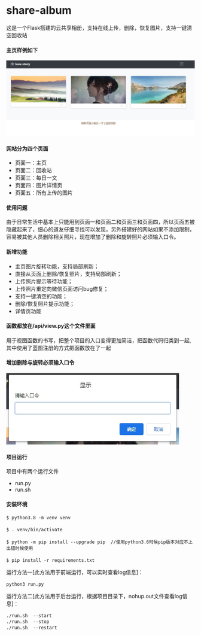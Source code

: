 # share-album
这是一个Flask搭建的云共享相册，支持在线上传，删除，恢复图片，支持一键清空回收站

#### 主页样例如下
![主页](./static/mk_img/web.jpg)

#### 网站分为四个页面
- 页面一：主页
- 页面二：回收站
- 页面三：每日一文
- 页面四：图片详情页
- 页面五：所有上传的图片

#### 使用问题
由于日常生活中基本上只能用到页面一和页面二和页面三和页面四，所以页面五被隐藏起来了，细心的道友仔细寻找可以发现，另外搭建好的网站如果不添加限制，容易被其他人员删除相关照片，现在增加了删除和旋转照片必须输入口令。

#### 新增功能
- 主页图片旋转功能，支持局部刷新；
- 直接从页面上删除/恢复照片，支持局部刷新；
- 上传照片提示等待功能；
- 上传照片重定向微信页面访问bug修复；
- 支持一键清空的功能；
- 删除/恢复照片提示功能；
- 详情页功能

#### 函数都放在/api/view.py这个文件里面
用于视图函数的书写，把整个项目的入口变得更加简洁，把函数代码归类到一起,其中使用了蓝图注册的方式把函数放在了一起

#### 增加删除与旋转必须输入口令
![主页](./static/mk_img/pw.jpg)

#### 项目运行
项目中有两个运行文件
- run.py
- run.sh


#### 安装环境
```
$ python3.8 -m venv venv  

$ . venv/bin/activate

$ python -m pip install --upgrade pip  //使用python3.6时候pip版本对应不上出错时候使用

$ pip install -r requirements.txt

```
运行方法一[此方法用于前端运行，可以实时查看log信息]：
```
python3 run.py
```

运行方法二[此方法用于后台运行，根据项目目录下，nohup.out文件查看log信息]：
```
./run.sh  --start
./run.sh  --stop
./run.sh  --restart
```
